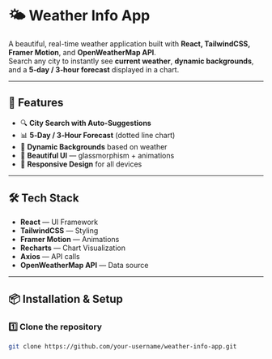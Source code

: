 # 🌤 Weather Info App

A beautiful, real-time weather application built with **React, TailwindCSS, Framer Motion**, and **OpenWeatherMap API**.  
Search any city to instantly see **current weather**, **dynamic backgrounds**, and a **5‑day / 3‑hour forecast** displayed in a chart.

---

## 🚀 Features

- 🔍 **City Search with Auto-Suggestions**
- 📊 **5‑Day / 3‑Hour Forecast** (dotted line chart)
- 🌆 **Dynamic Backgrounds** based on weather
- 🎨 **Beautiful UI** — glassmorphism + animations
- 📱 **Responsive Design** for all devices

---

## 🛠 Tech Stack

- **React** — UI Framework
- **TailwindCSS** — Styling
- **Framer Motion** — Animations
- **Recharts** — Chart Visualization
- **Axios** — API calls
- **OpenWeatherMap API** — Data source

---

## 📦 Installation & Setup

### 1️⃣ Clone the repository
```bash
git clone https://github.com/your-username/weather-info-app.git
